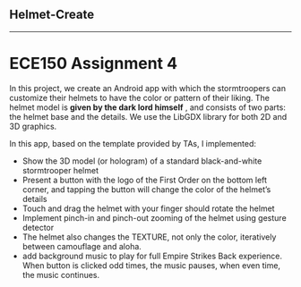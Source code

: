 ## Helmet-Create
------------------------
# ECE150 Assignment 4
In this project, we create an Android app with which the stormtroopers can customize their helmets to have the color or pattern of their liking. The helmet model is **given by the dark lord himself** , and consists of two parts: the helmet base and the details. We use the LibGDX library for both 2D and 3D graphics. 

In this app, based on the template provided by TAs, I implemented:

 * Show the 3D model (or hologram) of a standard black-and-white stormtrooper helmet
 * Present a button with the logo of the First Order on the bottom left corner, and tapping the button will change the color of the helmet’s details
 * Touch and drag the helmet with your finger should rotate the helmet
 * Implement pinch-in and pinch-out zooming of the helmet using gesture detector
 * The helmet also changes the TEXTURE, not only the color, iteratively between camouflage and aloha.
 * add background music to play for full Empire Strikes Back experience. When button is clicked odd times, the music pauses, when even time, the music continues.
